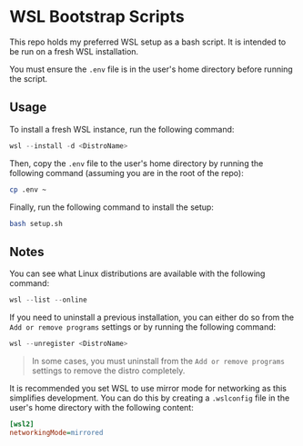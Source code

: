 # WSL Bootstrap Scripts

This repo holds my preferred WSL setup as a bash script. It is intended to be run on a fresh WSL installation.

You must ensure the `.env` file is in the user's home directory before running the script.

## Usage

To install a fresh WSL instance, run the following command:

```powershell
wsl --install -d <DistroName>
```

Then, copy the `.env` file to the user's home directory by running the following command (assuming you are in the root of the repo):

```bash
cp .env ~
```

Finally, run the following command to install the setup:

```bash
bash setup.sh
```

## Notes

You can see what Linux distributions are available with the following command:

```powershell
wsl --list --online
```

If you need to uninstall a previous installation, you can either do so from the `Add or remove programs` settings or by running the following command:

```powershell
wsl --unregister <DistroName>
```

> In some cases, you must uninstall from the `Add or remove programs` settings to remove the distro completely.

It is recommended you set WSL to use mirror mode for networking as this simplifies development. You can do this by creating a `.wslconfig` file in the user's home directory with the following content:

```ini
[wsl2]
networkingMode=mirrored
```
